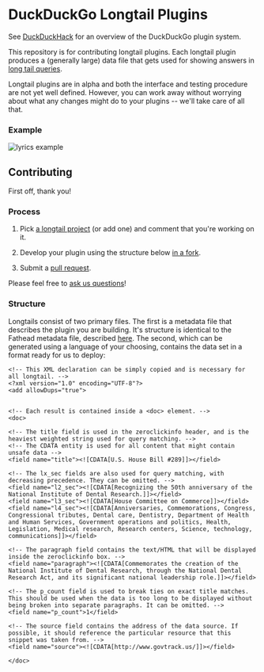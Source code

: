 DuckDuckGo Longtail Plugins
=================================

See [DuckDuckHack](http://duckduckhack.com/) for an overview of the DuckDuckGo plugin system.

This repository is for contributing longtail plugins. Each longtail plugin produces a (generally large) data file that gets used for showing answers in [long tail queries](https://duckduckgo.com/?q=i'm+a+walking+contradiction+lyrics).

Longtail plugins are in alpha and both the interface and testing procedure are not yet well defined. However, you can work away without worrying about what any changes might do to your plugins -- we'll take care of all that.

### Example

![lyrics example](https://s3.amazonaws.com/ddg-assets/docs/longtail_example.png)

Contributing
------------

First off, thank you!


### Process

1) Pick [a longtail project](https://duckduckhack.uservoice.com/forums/5168-instant-answer-plugin-ideas-for-duckduckgo/category/41840-longtail) (or add one) and comment that you're working on it.

2) Develop your plugin using the structure below [in a fork](http://help.github.com/fork-a-repo/).

3) Submit a [pull request](http://help.github.com/send-pull-requests/).

Please feel free to [ask us questions](http://duckduckhack.com/#faq)!


### Structure

Longtails consist of two primary files. The first is a metadata file that describes the plugin you are building. It's structure is identical to the Fathead metadata file, described [here](https://github.com/duckduckgo/zeroclickinfo-fathead#meta-file). The second, which can be generated using a language of your choosing, contains the data set in a format ready for us to deploy:

```
<!-- This XML declaration can be simply copied and is necessary for all longtail. -->
<?xml version="1.0" encoding="UTF-8"?>
<add allowDups="true">


<!-- Each result is contained inside a <doc> element. -->
<doc>

<!-- The title field is used in the zeroclickinfo header, and is the heaviest weighted string used for query matching. -->
<!-- The CDATA entity is used for all content that might contain unsafe data -->
<field name="title"><![CDATA[U.S. House Bill #289]]></field>

<!-- The lx_sec fields are also used for query matching, with decreasing precedence. They can be omitted. -->
<field name="l2_sec"><![CDATA[Recognizing the 50th anniversary of the National Institute of Dental Research.]]></field>
<field name="l3_sec"><![CDATA[House Committee on Commerce]]></field>
<field name="l4_sec"><![CDATA[Anniversaries, Commemorations, Congress, Congressional tributes, Dental care, Dentistry, Department of Health and Human Services, Government operations and politics, Health, Legislation, Medical research, Research centers, Science, technology, communications]]></field>

<!-- The paragraph field contains the text/HTML that will be displayed inside the zeroclickinfo box. -->
<field name="paragraph"><![CDATA[Commemorates the creation of the National Institute of Dental Research, through the National Dental Research Act, and its significant national leadership role.]]></field>

<!-- The p_count field is used to break ties on exact title matches. This should be used when the data is too long to be displayed without being broken into separate paragraphs. It can be omitted. -->
<field name="p_count">1</field>

<!-- The source field contains the address of the data source. If possible, it should reference the particular resource that this snippet was taken from. -->
<field name="source"><![CDATA[http://www.govtrack.us/]]></field>

</doc>
```
